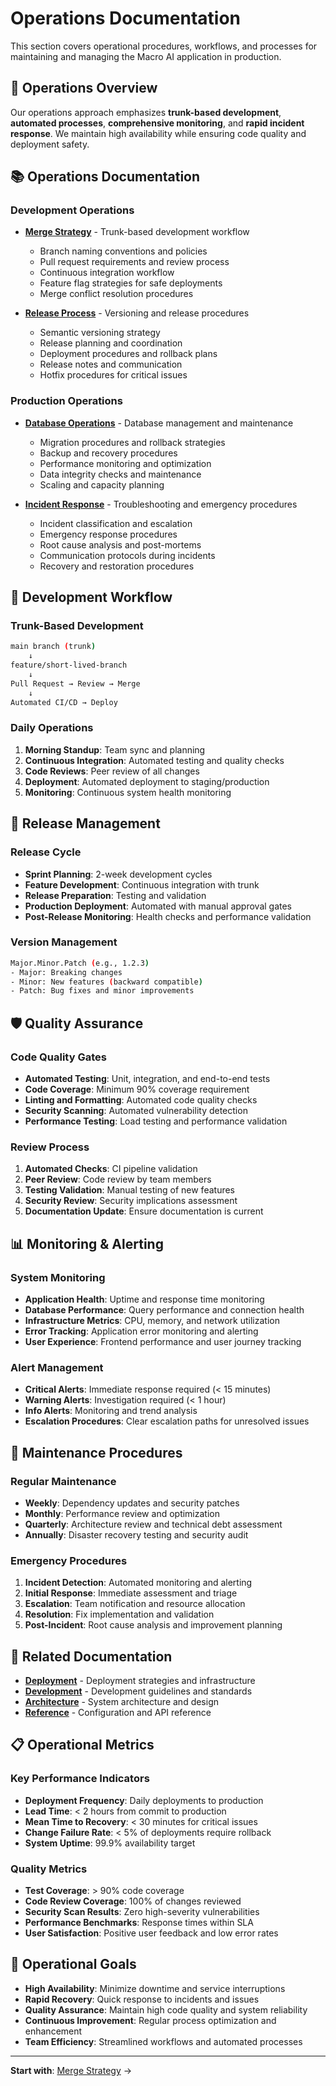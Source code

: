 # Operations Documentation

This section covers operational procedures, workflows, and processes for maintaining and managing the Macro AI
application in production.

## 🔧 Operations Overview

Our operations approach emphasizes **trunk-based development**, **automated processes**, **comprehensive
monitoring**, and **rapid incident response**. We maintain high availability while ensuring code quality and
deployment safety.

## 📚 Operations Documentation

### Development Operations

- **[Merge Strategy](./merge-strategy.md)** - Trunk-based development workflow
  - Branch naming conventions and policies
  - Pull request requirements and review process
  - Continuous integration workflow
  - Feature flag strategies for safe deployments
  - Merge conflict resolution procedures

- **[Release Process](./release-process.md)** - Versioning and release procedures
  - Semantic versioning strategy
  - Release planning and coordination
  - Deployment procedures and rollback plans
  - Release notes and communication
  - Hotfix procedures for critical issues

### Production Operations

- **[Database Operations](./database-operations.md)** - Database management and maintenance
  - Migration procedures and rollback strategies
  - Backup and recovery procedures
  - Performance monitoring and optimization
  - Data integrity checks and maintenance
  - Scaling and capacity planning

- **[Incident Response](./incident-response.md)** - Troubleshooting and emergency procedures
  - Incident classification and escalation
  - Emergency response procedures
  - Root cause analysis and post-mortems
  - Communication protocols during incidents
  - Recovery and restoration procedures

## 🔄 Development Workflow

### Trunk-Based Development

```bash
main branch (trunk)
    ↓
feature/short-lived-branch
    ↓
Pull Request → Review → Merge
    ↓
Automated CI/CD → Deploy
```

### Daily Operations

1. **Morning Standup**: Team sync and planning
2. **Continuous Integration**: Automated testing and quality checks
3. **Code Reviews**: Peer review of all changes
4. **Deployment**: Automated deployment to staging/production
5. **Monitoring**: Continuous system health monitoring

## 🚀 Release Management

### Release Cycle

- **Sprint Planning**: 2-week development cycles
- **Feature Development**: Continuous integration with trunk
- **Release Preparation**: Testing and validation
- **Production Deployment**: Automated with manual approval gates
- **Post-Release Monitoring**: Health checks and performance validation

### Version Management

```bash
Major.Minor.Patch (e.g., 1.2.3)
- Major: Breaking changes
- Minor: New features (backward compatible)
- Patch: Bug fixes and minor improvements
```

## 🛡️ Quality Assurance

### Code Quality Gates

- **Automated Testing**: Unit, integration, and end-to-end tests
- **Code Coverage**: Minimum 90% coverage requirement
- **Linting and Formatting**: Automated code quality checks
- **Security Scanning**: Automated vulnerability detection
- **Performance Testing**: Load testing and performance validation

### Review Process

1. **Automated Checks**: CI pipeline validation
2. **Peer Review**: Code review by team members
3. **Testing Validation**: Manual testing of new features
4. **Security Review**: Security implications assessment
5. **Documentation Update**: Ensure documentation is current

## 📊 Monitoring & Alerting

### System Monitoring

- **Application Health**: Uptime and response time monitoring
- **Database Performance**: Query performance and connection health
- **Infrastructure Metrics**: CPU, memory, and network utilization
- **Error Tracking**: Application error monitoring and alerting
- **User Experience**: Frontend performance and user journey tracking

### Alert Management

- **Critical Alerts**: Immediate response required (< 15 minutes)
- **Warning Alerts**: Investigation required (< 1 hour)
- **Info Alerts**: Monitoring and trend analysis
- **Escalation Procedures**: Clear escalation paths for unresolved issues

## 🔧 Maintenance Procedures

### Regular Maintenance

- **Weekly**: Dependency updates and security patches
- **Monthly**: Performance review and optimization
- **Quarterly**: Architecture review and technical debt assessment
- **Annually**: Disaster recovery testing and security audit

### Emergency Procedures

1. **Incident Detection**: Automated monitoring and alerting
2. **Initial Response**: Immediate assessment and triage
3. **Escalation**: Team notification and resource allocation
4. **Resolution**: Fix implementation and validation
5. **Post-Incident**: Root cause analysis and improvement planning

## 🔗 Related Documentation

- **[Deployment](../deployment/README.md)** - Deployment strategies and infrastructure
- **[Development](../development/README.md)** - Development guidelines and standards
- **[Architecture](../architecture/README.md)** - System architecture and design
- **[Reference](../reference/README.md)** - Configuration and API reference

## 📋 Operational Metrics

### Key Performance Indicators

- **Deployment Frequency**: Daily deployments to production
- **Lead Time**: < 2 hours from commit to production
- **Mean Time to Recovery**: < 30 minutes for critical issues
- **Change Failure Rate**: < 5% of deployments require rollback
- **System Uptime**: 99.9% availability target

### Quality Metrics

- **Test Coverage**: > 90% code coverage
- **Code Review Coverage**: 100% of changes reviewed
- **Security Scan Results**: Zero high-severity vulnerabilities
- **Performance Benchmarks**: Response times within SLA
- **User Satisfaction**: Positive user feedback and low error rates

## 🎯 Operational Goals

- **High Availability**: Minimize downtime and service interruptions
- **Rapid Recovery**: Quick response to incidents and issues
- **Quality Assurance**: Maintain high code quality and system reliability
- **Continuous Improvement**: Regular process optimization and enhancement
- **Team Efficiency**: Streamlined workflows and automated processes

---

**Start with**: [Merge Strategy](./merge-strategy.md) →
